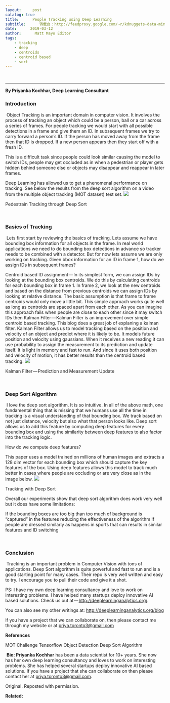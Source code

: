 ```yaml
---
layout:     post
catalog: true
title:      People Tracking using Deep Learning
subtitle:      转载自：http://feedproxy.google.com/~r/kdnuggets-data-mining-analytics/~3/8B7RWTYvhAE/people-tracking-using-deep-learning.html
date:      2019-03-12
author:      Matt Mayo Editor
tags:
    - tracking
    - deep
    - centroids
    - centroid based
    - sort
---
```



  
 





---

**By Priyanka Kochhar, Deep Learning Consultant**

### **Introduction**

 Object Tracking is an important domain in computer vision. It involves the process of tracking an object which could be a person, ball or a car across a series of frames. For people tracking we would start with all possible detections in a frame and give them an ID. In subsequent frames we try to carry forward a person’s ID. If the person has moved away from the frame then that ID is dropped. If a new person appears then they start off with a fresh ID.

This is a difficult task since people could look similar causing the model to switch IDs, people may get occluded as in when a pedestrian or player gets hidden behind someone else or objects may disappear and reappear in later frames.

Deep Learning has allowed us to get a phenomenal performance on tracking. See below the results from the deep sort algorithm on a video from the multiple object tracking (MOT dataset) test set.
![](https://cdn-images-1.medium.com/max/800/1*zmg17EkEB_6DsobRt2MHvg.gif)


Pedestrain Tracking through Deep Sort


 

### Basics of Tracking

 Lets first start by reviewing the basics of tracking. Lets assume we have bounding box information for all objects in the frame. In real world applications we need to do bounding box detections in advance so tracker needs to be combined with a detector. But for now lets assume we are only working on tracking. Given bbox information for an ID in frame 1, how do we assign IDs in subsequent frames?

Centroid based ID assignment — In its simplest form, we can assign IDs by looking at the bounding box centroids. We do this by calculating centroids for each bounding box in frame 1. In frame 2, we look at the new centroids and based on the distance from previous centroids we can assign IDs by looking at relative distance. The basic assumption is that frame to frame centroids would only move a little bit. This simple approach works quite well as long as centroids are spaced apart from each other. As you can imagine this approach fails when people are close to each other since it may switch IDs then
Kalman Filter — Kalman Filter is an improvement over simple centroid based tracking. This blog does a great job of explaning a kalman filter. Kalman Filter allows us to model tracking based on the position and velocity of an object and predict where it is likely to be. It models future position and velocity using gaussians. When it receives a new reading it can use probability to assign the measurement to its prediction and update itself. It is light in memory and fast to run. And since it uses both position and velocity of motion, it has better results than the centroid based tracking.
![](https://cdn-images-1.medium.com/max/800/1*hKGr0hA2Rm60Y45wgmaOSQ.jpeg)


Kalman Filter — Prediction and Measurement Update


 

### Deep Sort Algorithm

 I love the deep sort algorithm. It is so intuitive. In all of the above math, one fundamental thing that is missing that we humans use all the time in tracking is a visual understanding of that bounding box. We track based on not just distance, velocity but also what that person looks like. Deep sort allows us to add this feature by computing deep features for every bounding box and using the similarity between deep features to also factor into the tracking logic.

How do we compute deep features?

This paper uses a model trained on millions of human images and extracts a 128 dim vector for each bounding box which should capture the key features of the box. Using deep features allows this model to track much better in cases where people are occluding or are very close as in the image below.
![](https://cdn-images-1.medium.com/max/800/1*jC12odVphDthqJoNjx-ibw.png)


Tracking with Deep Sort


Overall our experiments show that deep sort algorithm does work very well but it does have some limitations:

If the bounding boxes are too big than too much of background is “captured” in the features reducing the effectiveness of the algorithm
If people are dressed similarly as happens in sports that can results in similar features and ID switching

 

### Conclusion

 Tracking is an important problem in Computer Vision with tons of applications. Deep Sort algorithm is quite powerful and fast to run and is a good starting point for many cases. Their repo is very well written and easy to try. I encourage you to pull their code and give it a shot.

PS: I have my own deep learning consultancy and love to work on interesting problems. I have helped many startups deploy innovative AI based solutions. Check us out at — http://deeplearninganalytics.org/.

You can also see my other writings at: http://deeplearninganalytics.org/blog

If you have a project that we can collaborate on, then please contact me through my website or at priya.toronto3@gmail.com

**References**

MOT Challenge
Tensorflow Object Detection
Deep Sort Algorithm

 **Bio: Priyanka Kochhar** has been a data scientist for 10+ years. She now has her own deep learning consultancy and loves to work on interesting problems. She has helped several startups deploy innovative AI based solutions. If you have a project that she can collaborate on then please contact her at priya.toronto3@gmail.com.

Original. Reposted with permission.

**Related:**



 






